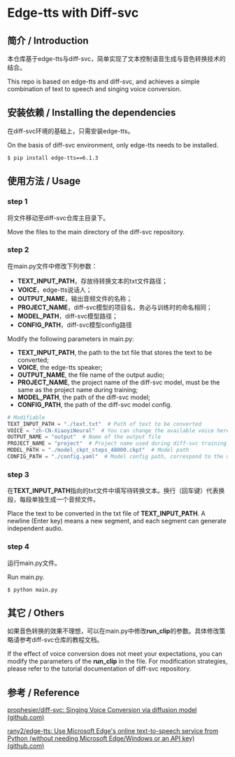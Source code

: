 # Edge-tts with Diff-svc



## 简介 / Introduction

本仓库基于edge-tts与diff-svc，简单实现了文本控制语音生成与音色转换技术的结合。

This repo is based on edge-tts and diff-svc, and achieves a simple combination of text to speech and singing voice conversion.



## 安装依赖 / Installing the dependencies

在diff-svc环境的基础上，只需安装edge-tts。

On the basis of diff-svc environment, only edge-tts needs to be installed.

```
$ pip install edge-tts==6.1.3
```



## 使用方法 / Usage

### step 1

将文件移动至diff-svc仓库主目录下。

Move the files to the main directory of the diff-svc repository.

### step 2

在main.py文件中修改下列参数：

- **TEXT_INPUT_PATH**，存放待转换文本的txt文件路径；
- **VOICE**，edge-tts说话人；
- **OUTPUT_NAME**，输出音频文件的名称；
- **PROJECT_NAME**，diff-svc模型的项目名，务必与训练时的命名相同；
- **MODEL_PATH**，diff-svc模型路径；
- **CONFIG_PATH**，diff-svc模型config路径

Modify the following parameters in main.py: 

- **TEXT_INPUT_PATH**, the path to the txt file that stores the text to be converted; 
- **VOICE**, the edge-tts speaker; 
- **OUTPUT_NAME**, the file name of the output audio;
- **PROJECT_NAME**, the project name of the diff-svc model, must be the same as the project name during training;
- **MODEL_PATH**, the path of the diff-svc model;
- **CONFIG_PATH**, the path of the diff-svc model config.

```python
# Modifiable
TEXT_INPUT_PATH = "./text.txt"  # Path of text to be converted
VOICE = "zh-CN-XiaoyiNeural"  # You can change the available voice here
OUTPUT_NAME = "output"  # Name of the output file
PROJECT_NAME = "project"  # Project name used during diff-svc training
MODEL_PATH = "./model_ckpt_steps_48000.ckpt"  # Model path
CONFIG_PATH = "./config.yaml"  # Model config path, correspond to the model
```

### step 3

在**TEXT_INPUT_PATH**指向的txt文件中填写待转换文本。换行（回车键）代表换段，每段单独生成一个音频文件。

Place the text to be converted in the txt file of **TEXT_INPUT_PATH**. A newline (Enter key) means a new segment, and each segment can generate independent audio.

### step 4

运行main.py文件。

Run main.py.

```
$ python main.py
```



## 其它 / Others

如果音色转换的效果不理想，可以在main.py中修改**run_clip**的参数。具体修改策略请参考diff-svc仓库的教程文档。

If the effect of voice conversion does not meet your expectations, you can modify the parameters of the **run_clip** in the file. For modification strategies, please refer to the tutorial documentation of diff-svc repository.



## 参考 / Reference

[prophesier/diff-svc: Singing Voice Conversion via diffusion model (github.com)](https://github.com/prophesier/diff-svc)

[rany2/edge-tts: Use Microsoft Edge's online text-to-speech service from Python (without needing Microsoft Edge/Windows or an API key) (github.com)](https://github.com/rany2/edge-tts)
